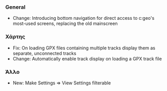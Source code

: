 ### General
- Change: Introducing bottom navigation for direct access to c:geo's most-used screens, replacing the old mainscreen

### Χάρτης
- Fix: On loading GPX files containing multiple tracks display them as separate, unconnected tracks
- Change: Automatically enable track display on loading a GPX track file

### Άλλο
- New: Make Settings => View Settings filterable
